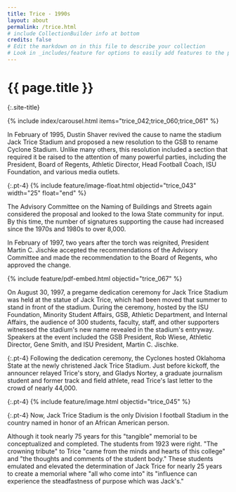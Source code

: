 ```yaml
---
title: Trice - 1990s
layout: about
permalink: /trice.html
# include CollectionBuilder info at bottom
credits: false
# Edit the markdown on in this file to describe your collection
# Look in _includes/feature for options to easily add features to the page
---
```


# {{ page.title }}
{:.site-title}

<div class="row pt-3">
<div class="col-md-7" markdown="1">

{% include index/carousel.html items="trice_042;trice_060;trice_061" %}

</div>
<div class="col-md-5" markdown="1">

In February of 1995, Dustin Shaver revived the cause to name the stadium Jack Trice Stadium and proposed a new resolution to the GSB to rename Cyclone Stadium. Unlike many others, this resolution included a section that required it be raised to the attention of many powerful parties, including the President, Board of Regents, Athletic Director, Head Football Coach, ISU Foundation, and various media outlets.

</div>
</div>

{:.pt-4}
{% include feature/image-float.html objectid="trice_043" width="25" float="end" %}

The Advisory Committee on the Naming of Buildings and Streets again considered the proposal and looked to the Iowa State community for input. By this time, the number of signatures supporting the cause had increased since the 1970s and 1980s to over 8,000.  

In February of 1997, two years after the torch was reignited, President Martin C. Jischke accepted the recommendations of the Advisory Committee and made the recommendation to the Board of Regents, who approved the change.

<div class="clearfix"></div>

<div class="row pt-3">
<div class="col-md-6" markdown="1">

{% include feature/pdf-embed.html objectid="trice_067" %}

</div>
<div class="col-md-6" markdown="1">

On August 30, 1997, a pregame dedication ceremony for Jack Trice Stadium was held at the statue of Jack Trice, which had been moved that summer to stand in front of the stadium. During the ceremony, hosted by the ISU Foundation, Minority Student Affairs, GSB, Athletic Department, and Internal Affairs, the audience of 300 students, faculty, staff, and other supporters witnessed the stadium's new name revealed in the stadium's entryway. Speakers at the event included the GSB President, Rob Wiese, Athletic Director, Gene Smith, and ISU President, Martin C. Jischke. 

</div>
</div>

{:.pt-4}
Following the dedication ceremony, the Cyclones hosted Oklahoma State at the newly christened Jack Trice Stadium. Just before kickoff, the announcer relayed Trice's story, and Gladys Nortey, a graduate journalism student and former track and field athlete, read Trice's last letter to the crowd of nearly 44,000.

{:.pt-4}
{% include feature/image.html objectid="trice_045" %}

{:.pt-4}
Now, Jack Trice Stadium is the only Division I football Stadium in the country named in honor of an African American person.  

Although it took nearly 75 years for this "tangible" memorial to be conceptualized and completed. The students from 1923 were right. "The crowning tribute" to Trice "came from the minds and hearts of this college" and "the thoughts and comments of the student body." These students emulated and elevated the determination of Jack Trice for nearly 25 years to create a memorial where "all who come into" its "influence can experience the steadfastness of purpose which was Jack's."
